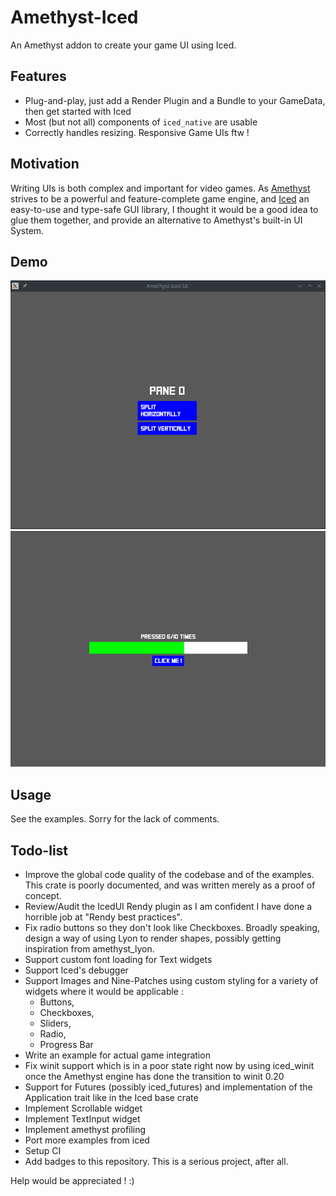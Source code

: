 # Amethyst-Iced

An Amethyst addon to create your game UI using Iced. 

## Features

* Plug-and-play, just add a Render Plugin and a Bundle to your GameData, then get started with Iced
* Most (but not all) components of `iced_native` are usable
* Correctly handles resizing. Responsive Game UIs ftw !

## Motivation 

Writing UIs is both complex and important for video games. As [Amethyst](https://github.com/amethyst/amethyst) strives to be a powerful and feature-complete game engine, and [Iced](https://github.com/hecrj/iced) an easy-to-use and type-safe GUI library, I thought it would be a good idea to glue them together, and provide an alternative to Amethyst's built-in UI System. 

## Demo 

![Pane-Grid](screenshots/panegrid.gif)
![Progress Bar](screenshots/progressbar.png)

## Usage 

See the examples. Sorry for the lack of comments.

## Todo-list

* Improve the global code quality of the codebase and of the examples. This crate is poorly documented, and was written merely as a proof of concept. 
* Review/Audit the IcedUI Rendy plugin as I am confident I have done a horrible job at "Rendy best practices". 
* Fix radio buttons so they don't look like Checkboxes. Broadly speaking, design a way of using Lyon to render shapes, possibly getting inspiration from amethyst_lyon.  
* Support custom font loading for Text widgets
* Support Iced's debugger
* Support Images and Nine-Patches using custom styling for a variety of widgets where it would be applicable : 
    * Buttons, 
    * Checkboxes, 
    * Sliders, 
    * Radio, 
    * Progress Bar 
* Write an example for actual game integration 
* Fix winit support which is in a poor state right now by using iced_winit once the Amethyst engine has done the transition to winit 0.20  
* Support for Futures (possibly iced_futures) and implementation of the Application trait like in the Iced base crate
* Implement Scrollable widget
* Implement TextInput widget
* Implement amethyst profiling
* Port more examples from iced
* Setup CI
* Add badges to this repository. This is a serious project, after all.

Help would be appreciated ! :)
